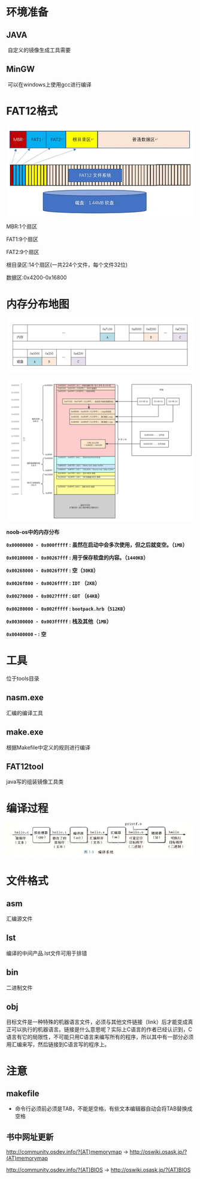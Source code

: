 # 环境准备

## JAVA

​	自定义的镜像生成工具需要

## MinGW

​	可以在windows上使用gcc进行编译

# FAT12格式

![preview](img/v2-1c908247ddcfac45405ff5b7420a6138_r.jpg)

MBR:1个扇区

FAT1:9个扇区

FAT2:9个扇区

根目录区:14个扇区(一共224个文件，每个文件32位)

数据区:0x4200-0x16800

# 内存分布地图

![img](img/1603899-20200217210917318-1795292273.png)

![img](img/1603899-20200216213425640-1168277108.png)

**noob-os中的内存分布**

**`0x00000000 - 0x000fffff` : 虽然在启动中会多次使用，但之后就变空。（`1MB`）**

**`0x00100000 - 0x00267fff` : 用于保存软盘的内容。（`1440KB`）**

**`0x00268000 - 0x0026f7ff` : 空（`30KB`）**

**`0x0026f800 - 0x0026ffff` : `IDT` （`2KB`）**

**`0x00270000 - 0x0027ffff` : `GDT` （`64KB`）**

**`0x00280000 - 0x002fffff` : `bootpack.hrb`（`512KB`）**

**`0x00300000 - 0x003fffff` : 栈及其他（`1MB`）**

**`0x00400000` - : 空**

# 工具

位于tools目录

## nasm.exe

汇编的编译工具

## make.exe

根据Makefile中定义的规则进行编译

## FAT12tool

java写的组装镜像工具类

# 编译过程

![img](img\Center)

# 文件格式

## asm

汇编源文件

## lst

编译的中间产品.lst文件可用于排错 

## bin

二进制文件

## obj

​	目标文件是一种特殊的机器语言文件，必须与其他文件链接（link）后才能变成真正可以执行的机器语言。链接是什么意思呢？实际上C语言的作者已经认识到，C语言有它的局限性，不可能只用C语言来编写所有的程序，所以其中有一部分必须用汇编来写，然后链接到C语言写的程序上。

# 注意

## makefile

* 命令行必须前必须是TAB，不能是空格，有些文本编辑器自动会将TAB替换成空格

## 书中网址更新

http://community.osdev.info/?(AT)memorymap → http://oswiki.osask.jp/?(AT)memorymap

http://community.osdev.info/?(AT)BIOS → http://oswiki.osask.jp/?(AT)BIOS